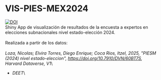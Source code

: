 # VIS-PIES-MEX2024
[![DOI](https://zenodo.org/badge/1067560127.svg)](https://doi.org/10.5281/zenodo.17240877)\
Shiny App de visualización de resultados de la encuesta a expertos en elecciones subnacionales nivel estado-elección 2024.\
\
Realizada a partir de los datos:\
\
*Loza, Nicolas; Elvira Torres, Diego Enrique; Coca Rios, Itzel, 2025, "PIESM (2024) nivel estado-eleccion", https://doi.org/10.7910/DVN/60BT7S, Harvard Dataverse, V1*\

- *DEET*\

